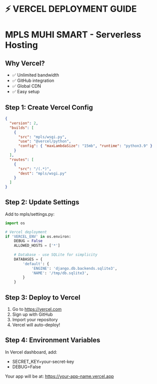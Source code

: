 # ⚡ VERCEL DEPLOYMENT GUIDE
# MPLS MUHI SMART - Serverless Hosting

## Why Vercel?
- ✅ Unlimited bandwidth
- ✅ GitHub integration
- ✅ Global CDN
- ✅ Easy setup

## Step 1: Create Vercel Config
```json
{
  "version": 2,
  "builds": [
    {
      "src": "mpls/wsgi.py",
      "use": "@vercel/python",
      "config": { "maxLambdaSize": "15mb", "runtime": "python3.9" }
    }
  ],
  "routes": [
    {
      "src": "/(.*)",
      "dest": "mpls/wsgi.py"
    }
  ]
}
```

## Step 2: Update Settings
Add to mpls/settings.py:
```python
import os

# Vercel deployment
if 'VERCEL_ENV' in os.environ:
    DEBUG = False
    ALLOWED_HOSTS = ['*']
    
    # Database - use SQLite for simplicity
    DATABASES = {
        'default': {
            'ENGINE': 'django.db.backends.sqlite3',
            'NAME': '/tmp/db.sqlite3',
        }
    }
```

## Step 3: Deploy to Vercel
1. Go to https://vercel.com
2. Sign up with GitHub
3. Import your repository
4. Vercel will auto-deploy!

## Step 4: Environment Variables
In Vercel dashboard, add:
- SECRET_KEY=your-secret-key
- DEBUG=False

Your app will be at: https://your-app-name.vercel.app
